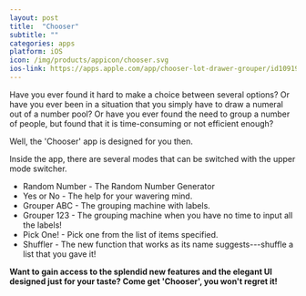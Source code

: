 ```yaml
---
layout: post
title:  "Chooser"
subtitle: ""
categories: apps
platform: iOS
icon: /img/products/appicon/chooser.svg
ios-link: https://apps.apple.com/app/chooser-lot-drawer-grouper/id1091998501
---
```


Have you ever found it hard to make a choice between several options? Or have you ever been in a situation that you simply have to draw a numeral out of a number pool? Or have you ever found the need to group a number of people, but found that it is time-consuming or not efficient enough?

Well, the 'Chooser' app is designed for you then.

Inside the app, there are several modes that can be switched with the upper mode switcher.

* Random Number - The Random Number Generator
* Yes or No - The help for your wavering mind.
* Grouper ABC - The grouping machine with labels.
* Grouper 123 - The grouping machine when you have no time to input all the labels!
* Pick One! - Pick one from the list of items specified.
* Shuffler - The new function that works as its name suggests---shuffle a list that you gave it!

**Want to gain access to the splendid new features and the elegant UI designed just for your taste? Come get 'Chooser', you won't regret it!**
